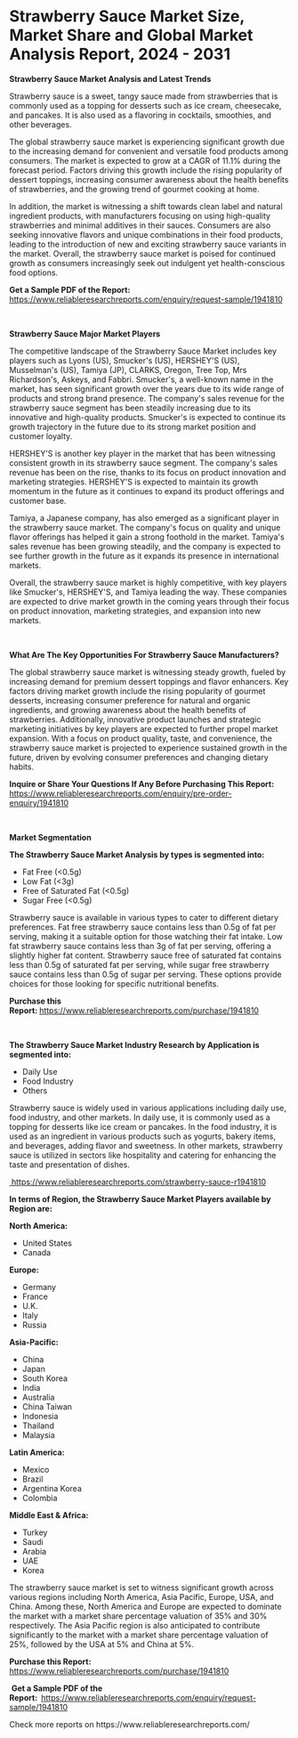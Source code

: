<p><h1>Strawberry Sauce Market Size, Market Share and Global Market Analysis Report, 2024 - 2031</h1></p><p><strong>Strawberry Sauce Market Analysis and Latest Trends</strong></p>
<p><p>Strawberry sauce is a sweet, tangy sauce made from strawberries that is commonly used as a topping for desserts such as ice cream, cheesecake, and pancakes. It is also used as a flavoring in cocktails, smoothies, and other beverages.</p><p>The global strawberry sauce market is experiencing significant growth due to the increasing demand for convenient and versatile food products among consumers. The market is expected to grow at a CAGR of 11.1% during the forecast period. Factors driving this growth include the rising popularity of dessert toppings, increasing consumer awareness about the health benefits of strawberries, and the growing trend of gourmet cooking at home.</p><p>In addition, the market is witnessing a shift towards clean label and natural ingredient products, with manufacturers focusing on using high-quality strawberries and minimal additives in their sauces. Consumers are also seeking innovative flavors and unique combinations in their food products, leading to the introduction of new and exciting strawberry sauce variants in the market. Overall, the strawberry sauce market is poised for continued growth as consumers increasingly seek out indulgent yet health-conscious food options.</p></p>
<p><strong>Get a Sample PDF of the Report:&nbsp;</strong> <a href="https://www.reliableresearchreports.com/enquiry/request-sample/1941810">https://www.reliableresearchreports.com/enquiry/request-sample/1941810</a></p>
<p>&nbsp;</p>
<p><strong>Strawberry Sauce Major Market Players</strong></p>
<p><p>The competitive landscape of the Strawberry Sauce Market includes key players such as Lyons (US), Smucker's (US), HERSHEY'S (US), Musselman's (US), Tamiya (JP), CLARKS, Oregon, Tree Top, Mrs Richardson's, Askeys, and Fabbri. Smucker's, a well-known name in the market, has seen significant growth over the years due to its wide range of products and strong brand presence. The company's sales revenue for the strawberry sauce segment has been steadily increasing due to its innovative and high-quality products. Smucker's is expected to continue its growth trajectory in the future due to its strong market position and customer loyalty.</p><p>HERSHEY'S is another key player in the market that has been witnessing consistent growth in its strawberry sauce segment. The company's sales revenue has been on the rise, thanks to its focus on product innovation and marketing strategies. HERSHEY'S is expected to maintain its growth momentum in the future as it continues to expand its product offerings and customer base.</p><p>Tamiya, a Japanese company, has also emerged as a significant player in the strawberry sauce market. The company's focus on quality and unique flavor offerings has helped it gain a strong foothold in the market. Tamiya's sales revenue has been growing steadily, and the company is expected to see further growth in the future as it expands its presence in international markets.</p><p>Overall, the strawberry sauce market is highly competitive, with key players like Smucker's, HERSHEY'S, and Tamiya leading the way. These companies are expected to drive market growth in the coming years through their focus on product innovation, marketing strategies, and expansion into new markets.</p></p>
<p>&nbsp;</p>
<p><strong>What Are The Key Opportunities For Strawberry Sauce Manufacturers?</strong></p>
<p><p>The global strawberry sauce market is witnessing steady growth, fueled by increasing demand for premium dessert toppings and flavor enhancers. Key factors driving market growth include the rising popularity of gourmet desserts, increasing consumer preference for natural and organic ingredients, and growing awareness about the health benefits of strawberries. Additionally, innovative product launches and strategic marketing initiatives by key players are expected to further propel market expansion. With a focus on product quality, taste, and convenience, the strawberry sauce market is projected to experience sustained growth in the future, driven by evolving consumer preferences and changing dietary habits.</p></p>
<p><strong>Inquire or Share Your Questions If Any Before Purchasing This Report:</strong> <a href="https://www.reliableresearchreports.com/enquiry/pre-order-enquiry/1941810">https://www.reliableresearchreports.com/enquiry/pre-order-enquiry/1941810</a></p>
<p>&nbsp;</p>
<p><strong>Market Segmentation</strong></p>
<p><strong>The Strawberry Sauce Market Analysis by types is segmented into:</strong></p>
<p><ul><li>Fat Free (<0.5g)</li><li>Low Fat (<3g)</li><li>Free of Saturated Fat (<0.5g)</li><li>Sugar Free (<0.5g)</li></ul></p>
<p><p>Strawberry sauce is available in various types to cater to different dietary preferences. Fat free strawberry sauce contains less than 0.5g of fat per serving, making it a suitable option for those watching their fat intake. Low fat strawberry sauce contains less than 3g of fat per serving, offering a slightly higher fat content. Strawberry sauce free of saturated fat contains less than 0.5g of saturated fat per serving, while sugar free strawberry sauce contains less than 0.5g of sugar per serving. These options provide choices for those looking for specific nutritional benefits.</p></p>
<p><strong>Purchase this Report:&nbsp;</strong><a href="https://www.reliableresearchreports.com/purchase/1941810">https://www.reliableresearchreports.com/purchase/1941810</a></p>
<p>&nbsp;</p>
<p><strong>The Strawberry Sauce Market Industry Research by Application is segmented into:</strong></p>
<p><ul><li>Daily Use</li><li>Food Industry</li><li>Others</li></ul></p>
<p><p>Strawberry sauce is widely used in various applications including daily use, food industry, and other markets. In daily use, it is commonly used as a topping for desserts like ice cream or pancakes. In the food industry, it is used as an ingredient in various products such as yogurts, bakery items, and beverages, adding flavor and sweetness. In other markets, strawberry sauce is utilized in sectors like hospitality and catering for enhancing the taste and presentation of dishes.</p></p>
<p><a href="https://www.reliableresearchreports.com/strawberry-sauce-r1941810">&nbsp;https://www.reliableresearchreports.com/strawberry-sauce-r1941810</a></p>
<p><strong>In terms of Region, the Strawberry Sauce Market Players available by Region are:</strong></p>
<p>
    <p> <strong> North America: </strong>
        <ul>
            <li>United States</li>
            <li>Canada</li>
        </ul>
        </p> 
    <p> <strong> Europe: </strong>
        <ul>
            <li>Germany</li>
            <li>France</li>
            <li>U.K.</li>
            <li>Italy</li>
            <li>Russia</li>
        </ul>
        </p> 
    <p> <strong> Asia-Pacific: </strong>
        <ul>
            <li>China</li>
            <li>Japan</li>
            <li>South Korea</li>
            <li>India</li>
            <li>Australia</li>
            <li>China Taiwan</li>
            <li>Indonesia</li>
            <li>Thailand</li>
            <li>Malaysia</li>
        </ul>
        </p> 
    <p> <strong> Latin America: </strong>
        <ul>
            <li>Mexico</li>
            <li>Brazil</li>
            <li>Argentina Korea</li>
            <li>Colombia</li>
        </ul>
        </p> 
    <p> <strong> Middle East & Africa: </strong>
        <ul>
            <li>Turkey</li>
            <li>Saudi</li>
            <li>Arabia</li>
            <li>UAE</li>
            <li>Korea</li>
        </ul>
    </p>
    </p>
<p><p>The strawberry sauce market is set to witness significant growth across various regions including North America, Asia Pacific, Europe, USA, and China. Among these, North America and Europe are expected to dominate the market with a market share percentage valuation of 35% and 30% respectively. The Asia Pacific region is also anticipated to contribute significantly to the market with a market share percentage valuation of 25%, followed by the USA at 5% and China at 5%.</p></p>
<p><strong>Purchase this Report: </strong><a href="https://www.reliableresearchreports.com/purchase/1941810">https://www.reliableresearchreports.com/purchase/1941810</a></p>
<p>&nbsp;<strong>Get a Sample PDF of the Report:&nbsp;&nbsp;</strong><a href="https://www.reliableresearchreports.com/enquiry/request-sample/1941810">https://www.reliableresearchreports.com/enquiry/request-sample/1941810</a></p>
<p><strong></strong></p>
<p>Check more reports on https://www.reliableresearchreports.com/</p>